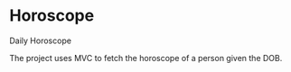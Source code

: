 # Horoscope
Daily Horoscope

The project uses MVC to fetch the horoscope of a person given the DOB.
